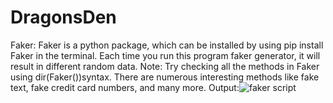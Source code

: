 # DragonsDen
Faker:
Faker is a python package, which can be installed by using pip install Faker in the terminal. Each time you run this program faker generator, it will result in different random data.
Note: Try checking all the methods in Faker using dir(Faker())syntax. There are numerous interesting methods like fake text, fake credit card numbers, and many more.
Output:![faker script](https://user-images.githubusercontent.com/85276700/198821230-da2306f3-a5e8-42c8-a0ca-aaeceb767686.png)
